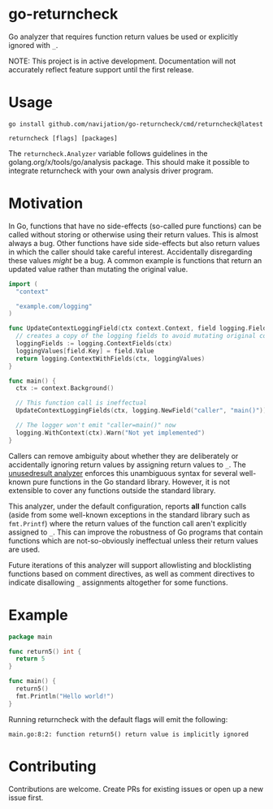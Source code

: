 # go-returncheck
Go analyzer that requires function return values be used or explicitly ignored with `_`.

NOTE: This project is in active development. Documentation will not accurately reflect feature support until the first release.

# Usage

```shell
go install github.com/navijation/go-returncheck/cmd/returncheck@latest

returncheck [flags] [packages]
```

The `returncheck.Analyzer` variable follows guidelines in the golang.org/x/tools/go/analysis package. This should make it possible to integrate returncheck with your own analysis driver program.

# Motivation

In Go, functions that have no side-effects (so-called pure functions) can be called without storing or otherwise using their return values. This is almost always a bug. Other functions have side side-effects but also return values in which the caller should take careful interest. Accidentally disregarding these values _might_ be a bug. A common example is functions that return an updated value rather than mutating the original value.

```go
import (
  "context"

  "example.com/logging"
)

func UpdateContextLoggingField(ctx context.Context, field logging.Field) context.Context {
  // creates a copy of the logging fields to avoid mutating original context
  loggingFields := logging.ContextFields(ctx)
  loggingValues[field.Key] = field.Value
  return logging.ContextWithFields(ctx, loggingValues)
}

func main() {
  ctx := context.Background()

  // This function call is ineffectual
  UpdateContextLoggingFields(ctx, logging.NewField("caller", "main()"))

  // The logger won't emit "caller=main()" now
  logging.WithContext(ctx).Warn("Not yet implemented")
}
```

Callers can remove ambiguity about whether they are deliberately or accidentally ignoring return values by assigning return values to `_`. The [unusedresult analyzer](https://pkg.go.dev/golang.org/x/tools/go/analysis/passes/unusedresult#hdr-Analyzer_unusedresult) enforces this unambiguous syntax for several well-known pure functions in the Go standard library. However, it is not extensible to cover any functions outside the standard library.

This analyzer, under the default configuration, reports **all** function calls (aside from some well-known exceptions in the standard library such as `fmt.Printf`) where the return values of the function call aren't explicitly assigned to `_`. This can improve the robustness of Go programs that contain functions which are not-so-obviously ineffectual unless their return values are used.

Future iterations of this analyzer will support allowlisting and blocklisting functions based on comment directives, as well as comment directives to indicate disallowing `_` assignments altogether for some functions.

# Example

```go
package main

func return5() int {
  return 5
}

func main() {
  return5()
  fmt.Println("Hello world!") 
}
```

Running returncheck with the default flags will emit the following:

```
main.go:8:2: function return5() return value is implicitly ignored
```

# Contributing

Contributions are welcome. Create PRs for existing issues or open up a new issue first.

